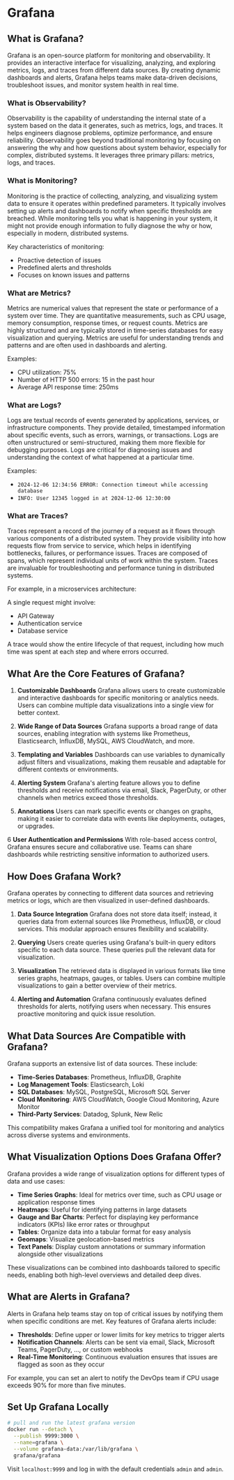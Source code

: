 # Grafana

## What is Grafana?

Grafana is an open-source platform for monitoring and observability. It provides an interactive interface for visualizing, analyzing, and exploring metrics, logs, and traces from different data sources. By creating dynamic dashboards and alerts, Grafana helps teams make data-driven decisions, troubleshoot issues, and monitor system health in real time.

### What is Observability?

Observability is the capability of understanding the internal state of a system based on the data it generates, such as metrics, logs, and traces. It helps engineers diagnose problems, optimize performance, and ensure reliability. Observability goes beyond traditional monitoring by focusing on answering the why and how questions about system behavior, especially for complex, distributed systems. It leverages three primary pillars: metrics, logs, and traces.

### What is Monitoring?

Monitoring is the practice of collecting, analyzing, and visualizing system data to ensure it operates within predefined parameters. It typically involves setting up alerts and dashboards to notify when specific thresholds are breached. While monitoring tells you what is happening in your system, it might not provide enough information to fully diagnose the why or how, especially in modern, distributed systems.

Key characteristics of monitoring:

* Proactive detection of issues
* Predefined alerts and thresholds
* Focuses on known issues and patterns

### What are Metrics?

Metrics are numerical values that represent the state or performance of a system over time. They are quantitative measurements, such as CPU usage, memory consumption, response times, or request counts. Metrics are highly structured and are typically stored in time-series databases for easy visualization and querying. Metrics are useful for understanding trends and patterns and are often used in dashboards and alerting.

Examples:

* CPU utilization: 75%
* Number of HTTP 500 errors: 15 in the past hour
* Average API response time: 250ms

### What are Logs?

Logs are textual records of events generated by applications, services, or infrastructure components. They provide detailed, timestamped information about specific events, such as errors, warnings, or transactions. Logs are often unstructured or semi-structured, making them more flexible for debugging purposes. Logs are critical for diagnosing issues and understanding the context of what happened at a particular time.

Examples:

* `2024-12-06 12:34:56 ERROR: Connection timeout while accessing database`
* `INFO: User 12345 logged in at 2024-12-06 12:30:00`

### What are Traces?

Traces represent a record of the journey of a request as it flows through various components of a distributed system. They provide visibility into how requests flow from service to service, which helps in identifying bottlenecks, failures, or performance issues. Traces are composed of spans, which represent individual units of work within the system. Traces are invaluable for troubleshooting and performance tuning in distributed systems.

For example, in a microservices architecture:

A single request might involve:

* API Gateway
* Authentication service
* Database service

A trace would show the entire lifecycle of that request, including how much time was spent at each step and where errors occurred.

## What Are the Core Features of Grafana?

1. **Customizable Dashboards**
Grafana allows users to create customizable and interactive dashboards for specific monitoring or analytics needs. Users can combine multiple data visualizations into a single view for better context.

2. **Wide Range of Data Sources**
Grafana supports a broad range of data sources, enabling integration with systems like Prometheus, Elasticsearch, InfluxDB, MySQL, AWS CloudWatch, and more.

3. **Templating and Variables**
Dashboards can use variables to dynamically adjust filters and visualizations, making them reusable and adaptable for different contexts or environments.

4. **Alerting System**
Grafana's alerting feature allows you to define thresholds and receive notifications via email, Slack, PagerDuty, or other channels when metrics exceed those thresholds.

5. **Annotations**
Users can mark specific events or changes on graphs, making it easier to correlate data with events like deployments, outages, or upgrades.

6 **User Authentication and Permissions**
With role-based access control, Grafana ensures secure and collaborative use. Teams can share dashboards while restricting sensitive information to authorized users.

## How Does Grafana Work?

Grafana operates by connecting to different data sources and retrieving metrics or logs, which are then visualized in user-defined dashboards.

1. **Data Source Integration**
Grafana does not store data itself; instead, it queries data from external sources like Prometheus, InfluxDB, or cloud services. This modular approach ensures flexibility and scalability.

2. **Querying**
Users create queries using Grafana's built-in query editors specific to each data source. These queries pull the relevant data for visualization.

3. **Visualization**
The retrieved data is displayed in various formats like time series graphs, heatmaps, gauges, or tables. Users can combine multiple visualizations to gain a better overview of their metrics.

4. **Alerting and Automation**
Grafana continuously evaluates defined thresholds for alerts, notifying users when necessary. This ensures proactive monitoring and quick issue resolution.

## What Data Sources Are Compatible with Grafana?

Grafana supports an extensive list of data sources. These include:

* **Time-Series Databases**: Prometheus, InfluxDB, Graphite
* **Log Management Tools**: Elasticsearch, Loki
* **SQL Databases**: MySQL, PostgreSQL, Microsoft SQL Server
* **Cloud Monitoring**: AWS CloudWatch, Google Cloud Monitoring, Azure Monitor
* **Third-Party Services**: Datadog, Splunk, New Relic

This compatibility makes Grafana a unified tool for monitoring and analytics across diverse systems and environments.

## What Visualization Options Does Grafana Offer?

Grafana provides a wide range of visualization options for different types of data and use cases:

* **Time Series Graphs**: Ideal for metrics over time, such as CPU usage or application response times
* **Heatmaps**: Useful for identifying patterns in large datasets
* **Gauge and Bar Charts**: Perfect for displaying key performance indicators (KPIs) like error rates or throughput
* **Tables**: Organize data into a tabular format for easy analysis
* **Geomaps**: Visualize geolocation-based metrics
* **Text Panels**: Display custom annotations or summary information alongside other visualizations

These visualizations can be combined into dashboards tailored to specific needs, enabling both high-level overviews and detailed deep dives.

## What are Alerts in Grafana?

Alerts in Grafana help teams stay on top of critical issues by notifying them when specific conditions are met. Key features of Grafana alerts include:

* **Thresholds**: Define upper or lower limits for key metrics to trigger alerts
* **Notification Channels**: Alerts can be sent via email, Slack, Microsoft Teams, PagerDuty, ..., or custom webhooks
* **Real-Time Monitoring**: Continuous evaluation ensures that issues are flagged as soon as they occur

For example, you can set an alert to notify the DevOps team if CPU usage exceeds 90% for more than five minutes.

## Set Up Grafana Locally

```sh
# pull and run the latest grafana version
docker run --detach \
  --publish 9999:3000 \
  --name=grafana \
  --volume grafana-data:/var/lib/grafana \
  grafana/grafana
```

Visit `localhost:9999` and log in with the default credentials `admin` and `admin`.

